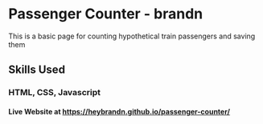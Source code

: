 # Passenger Counter - brandn

This is a basic page for counting hypothetical train passengers and saving them


## Skills Used

### HTML, CSS, Javascript

#### Live Website at https://heybrandn.github.io/passenger-counter/
